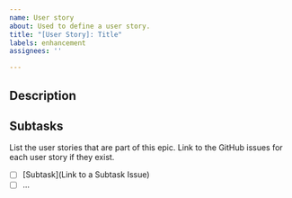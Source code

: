 ```yaml
---
name: User story
about: Used to define a user story.
title: "[User Story]: Title"
labels: enhancement
assignees: ''

---
```


## Description

## Subtasks

List the user stories that are part of this epic. Link to the GitHub issues for each user story if they exist.

- [ ] [Subtask](Link to a Subtask Issue)
- [ ] ...
